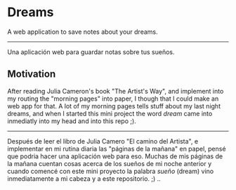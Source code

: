 # Dreams

A web application to save notes about your dreams.

----
Una aplicación web para guardar notas sobre tus sueños.

## Motivation

After reading Julia Cameron's book "The Artist's Way", and implement into my routing the "morning pages" into paper, I though that I could make an web app for that. A lot of my morning pages tells stuff about my last night dreams, and when I started this mini project the word _dream_ came into inmediatly into my head and into this repo ;).

----

Después de leer el libro de Julia Camero "El camino del Artista", e implementar en mi rutina diaria las "páginas de la mañana" en papel, pensé que podria hacer una aplicación web para eso. Muchas de mis páginas de la mañana cuentan cosas acerca de los sueños de mi noche anterior y cuando comencé con este mini proyecto la palabra _sueño_ (dream) vino inmediatamente a mi cabeza y a este repositorio. ;) ..





